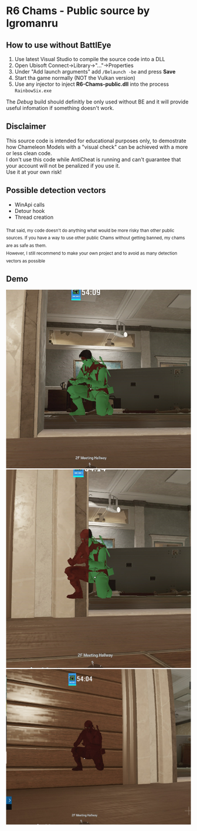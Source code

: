 # R6 Chams - Public source by Igromanru

## How to use without BattlEye 
1. Use latest Visual Studio to compile the source code into a DLL
2. Open Ubisoft Connect->Library->"..."->Properties
3. Under "Add launch arguments" add `/Belaunch -be` and press **Save** 
4. Start tha game normally (NOT the Vulkan version)
5. Use any injector to inject **R6-Chams-public.dll** into the process `RainbowSix.exe`

The *Debug* build should definitly be only used without BE and it will provide useful infomation if something doesn't work.

## Disclaimer
This source code is intended for educational purposes only, to demostrate how Chameleon Models with a "visual check" can be achieved with a more or less clean code.  
I don't use this code while AntiCheat is running and can't guarantee that your account will not be penalized if you use it.    
Use it at your own risk!  

## Possible detection vectors
- WinApi calls
- Detour hook
- Thread creation
  
<sub>That said, my code doesn't do anything what would be more risky than other public sources. If you have a way to use other public Chams without getting banned, my chams are as safe as them.  
However, I still recommend to make your own project and to avoid as many detection vectors as possible</sub>

## Demo
![visible](/pictures/visible.jpg)
![half_visible](/pictures/half_visible.jpg)
![invisible](/pictures/invisible.jpg)